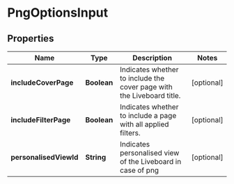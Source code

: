 

# PngOptionsInput


## Properties

| Name | Type | Description | Notes |
|------------ | ------------- | ------------- | -------------|
|**includeCoverPage** | **Boolean** | Indicates whether to include the cover page with the Liveboard title. |  [optional] |
|**includeFilterPage** | **Boolean** | Indicates whether to include a page with all applied filters. |  [optional] |
|**personalisedViewId** | **String** | Indicates personalised view of the Liveboard in case of png |  [optional] |



